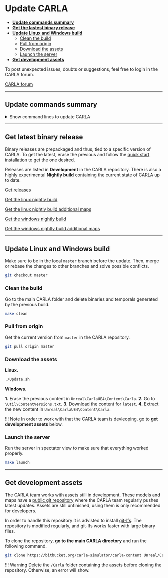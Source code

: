 # Update CARLA

*   [__Update commands summary__](#update-commands-summary)
*   [__Get the lastest binary release__](#get-latest-binary-release)
*   [__Update Linux and Windows build__](#update-linux-and-windows-build)
	*   [Clean the build](#clean-the-build)
	*   [Pull from origin](#pull-from-origin)
	*   [Download the assets](#download-the-assets)
	*   [Launch the server](#launch-the-server)
*   [__Get development assets__](#get-development-assets)

To post unexpected issues, doubts or suggestions, feel free to login in the CARLA forum.

<div class="build-buttons">
<p>
<a href="https://github.com/carla-simulator/carla/discussions/" target="_blank" class="btn btn-neutral" title="Go to the latest CARLA release">
CARLA forum</a>
</p>
</div>

---
## Update commands summary

<details>
<summary> Show command lines to update CARLA</summary>

```sh
# Update a CARLA packaged release.
#   1. Delete the current one.
#   2. Follow the Quick start installation to get the one desired.


# Update Linux build.
git checkout master
make clean
git pull origin master
./Update.sh


# Update Windows build.
git checkout master
make clean
git pull origin master
#   Erase the content in `Unreal\CarlaUE4\Content\Carla`.
#   Go to `\Util\ContentVersions.txt`.
#   Download the latest content.
#   Extract the new content in `Unreal\CarlaUE4\Content\Carla`.


# Get development assets.
#   Delete the `/Carla` folder containing previous assets.
#   Go to the main carla folder.
git clone https://bitbucket.org/carla-simulator/carla-content Unreal/CarlaUE4/Content/Carla

```
</details>

---
## Get latest binary release

Binary releases are prepackaged and thus, tied to a specific version of CARLA. To get the latest, erase the previous and follow the [quick start installation](start_quickstart.md) to get the one desired.

Releases are listed in __Development__ in the CARLA repository. There is also a highly experimental __Nightly build__ containing the current state of CARLA up to date.

<div class="build-buttons">
<p>
<a href="https://github.com/carla-simulator/carla/blob/master/Docs/download.md" target="_blank" class="btn btn-neutral" title="Go to the list of CARLA releases">
<span class="icon icon-github"></span> Get releases</a>
</p>

<p>
<a href="https://carla-releases.s3.us-east-005.backblazeb2.com/Linux/Dev/CARLA_Latest.tar.gz" target="_blank" class="btn btn-neutral" title="Go to the linux nightly CARLA build">
<span class="icon fa-cloud-download"></span> Get the linux nightly build</a>
</p>

<p>
<a href="https://carla-releases.s3.us-east-005.backblazeb2.com/Linux/Dev/AdditionalMaps_Latest.tar.gz" target="_blank" class="btn btn-neutral" title="Go to the linux nightly AdditionalMaps build">
<span class="icon fa-cloud-download"></span> Get the linux nightly build additional maps</a>
</p>

<p>
<a href="https://carla-releases.s3.us-east-005.backblazeb2.com/Windows/Dev/CARLA_Latest.zip" target="_blank" class="btn btn-neutral" title="Go to the windows nightly CARLA build">
<span class="icon fa-cloud-download"></span> Get the windows nightly build</a>
</p>

<p>
<a href="https://carla-releases.s3.us-east-005.backblazeb2.com/Windows/Dev/AdditionalMaps_Latest.zip" target="_blank" class="btn btn-neutral" title="Go to the windows nightly AdditionalMaps build">
<span class="icon fa-cloud-download"></span> Get the windows nightly build additional maps</a>
</p>

</div>

---
## Update Linux and Windows build

Make sure to be in the local `master` branch before the update. Then, merge or rebase the changes to other branches and solve possible conflicts.

```sh
git checkout master
```

### Clean the build

Go to the main CARLA folder and delete binaries and temporals generated by the previous build.
```sh
make clean
```

### Pull from origin

Get the current version from `master` in the CARLA repository.
```sh
git pull origin master
```

### Download the assets

__Linux.__
```sh
./Update.sh
```

__Windows.__

__1.__ Erase the previous content in `Unreal\CarlaUE4\Content\Carla`.
__2.__ Go to `\Util\ContentVersions.txt`.
__3.__ Download the content for `latest`.
__4.__ Extract the new content in `Unreal\CarlaUE4\Content\Carla`.

!!! Note
    In order to work with that the CARLA team is devleoping, go to __get development assets__ below.

### Launch the server

Run the server in spectator view to make sure that everything worked properly.

```sh
make launch
```

---
## Get development assets

The CARLA team works with assets still in development. These models and maps have a [public git repository][contentrepolink] where the CARLA team regularly pushes latest updates. Assets are still unfinished, using them is only recommended for developers.

In order to handle this repository it is advisted to install [git-lfs][gitlfslink]. The repository is modified regularly, and git-lfs works faster with large binary files.

To clone the repository, __go to the main CARLA directory__ and run the following command.

```sh
git clone https://bitbucket.org/carla-simulator/carla-content Unreal/CarlaUE4/Content/Carla
```

!!! Warning
    Delete the `/Carla` folder containing the assets before cloning the repository. Otherwise, an error will show.

[contentrepolink]: https://bitbucket.org/carla-simulator/carla-content
[gitlfslink]: https://github.com/git-lfs/git-lfs/wiki/Installation
